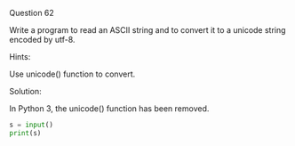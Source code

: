 Question 62

Write a program to read an ASCII string and to convert it to a unicode string encoded by utf-8.

Hints:

Use unicode() function to convert.

Solution:

In Python 3, the unicode() function has been removed.

```python
s = input()
print(s)
```

